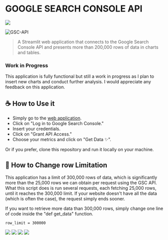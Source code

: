 # GOOGLE SEARCH CONSOLE API

<a href="https://search-console-api.streamlit.app/" alt="Streamlit">
  <img src="https://img.shields.io/badge/-Streamlit-FF4B4B?style=flat-square&labelColor=FF4B4B&logo=streamlit&logoColor=white&link=[LINK-DO-SEU-STREAMLIT]"/>
</a>

![GSC-API](https://github.com/ViniciusStanula/Search-Console-API/assets/48488978/77cb04de-fb46-4350-8d45-524decd2939f)
> A Streamlit web application that connects to the Google Search Console API and presents more than 200,000 rows of data in charts and tables.

### Work in Progress

This application is fully functional but still a work in progress as I plan to insert new charts and conduct further analysis. I would appreciate any feedback on this application.

## ☕ How to Use it

* Simply go to the [web application](https://search-console-api.streamlit.app/).
* Click on "Log in to Google Search Console."
* Insert your credentials.
* Click on "Grant API Access."
* Choose your metrics and click on "Get Data ✨".

Or if you prefer, clone this repository and run it locally on your machine.

## 🔧 How to Change row Limitation

This application has a limit of 300,000 rows of data, which is significantly more than the 25,000 rows we can obtain per request using the GSC API. What this script does is run several requests, each fetching 25,000 rows, until it reaches the 300,000 limit. If your website doesn't have all the data (which is often the case), the request simply ends sooner.

If you want to retrieve more data than 300,000 rows, simply change one line of code inside the "def get_data" function.

```
row_limit = 300000
```

<p align="left">
  <a href="mailto:vinicius.stanula.seo@gmail.com" alt="Gmail">
  <img src="https://img.shields.io/badge/-Gmail-FF0000?style=flat-square&labelColor=FF0000&logo=gmail&logoColor=white&link=LINK-DO-SEU-GMAIL" /></a>

  <a href="https://www.linkedin.com/in/vinicius-stanula/" alt="LinkedIn">
  <img src="https://img.shields.io/badge/-Linkedin-0e76a8?style=flat-square&logo=Linkedin&logoColor=white&link=LINK-DO-SEU-LINKEDIN" /></a>

  <a href="https://www.instagram.com/viniciusstanula/" alt="Instagram">
  <img src="https://img.shields.io/badge/-Instagram-DF0174?style=flat-square&labelColor=DF0174&logo=instagram&logoColor=white&link=LINK-DO-SEU-INSTAGRAM"/></a>

  <a href="https://www.buymeacoffee.com/viniciusstanula" alt="Buy Me a Coffee">
    <img src="https://img.shields.io/badge/-Buy%20Me%20a%20Coffee-FF813F?style=flat-square&labelColor=FF813F&logo=buy-me-a-coffee&logoColor=white" />
  </a>
  
</p>
